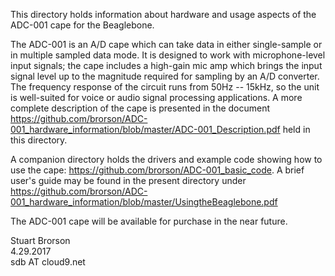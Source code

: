 This directory holds information about hardware and usage aspects of the ADC-001 
cape for the Beaglebone.  

The ADC-001 is an A/D cape which can take data in either single-sample or in multiple
sampled data mode.  It is designed to work with microphone-level input
signals; the cape includes a high-gain mic amp which brings the input
signal level up to the magnitude required for sampling by an A/D
converter.  The frequency response of the circuit runs from 50Hz -- 15kHz, so
the unit is well-suited for voice or audio signal processing applications.  A more
complete description of the cape is presented in the document 
https://github.com/brorson/ADC-001_hardware_information/blob/master/ADC-001_Description.pdf
held in this directory.  

A companion directory holds the drivers and example code showing how to use the cape:
https://github.com/brorson/ADC-001_basic_code.  A brief user's guide may be found in 
the present directory under 
https://github.com/brorson/ADC-001_hardware_information/blob/master/UsingtheBeaglebone.pdf


The ADC-001 cape will be available for purchase in the near future.

Stuart Brorson  
4.29.2017  
sdb AT cloud9.net  
